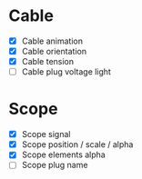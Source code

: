 
# Cable

- [x] Cable animation
- [x] Cable orientation
- [x] Cable tension
- [ ] Cable plug voltage light

# Scope

- [x] Scope signal
- [x] Scope position / scale / alpha
- [x] Scope elements alpha
- [ ] Scope plug name
